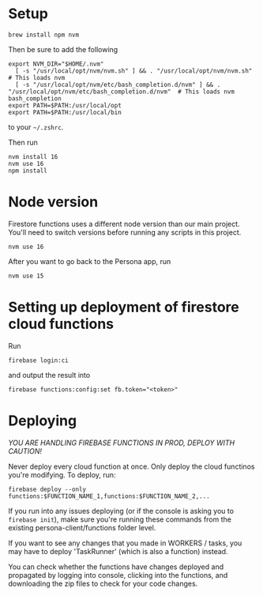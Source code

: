# Setup

`brew install npm nvm`

Then be sure to add the following

```
export NVM_DIR="$HOME/.nvm"
  [ -s "/usr/local/opt/nvm/nvm.sh" ] && . "/usr/local/opt/nvm/nvm.sh"  # This loads nvm
  [ -s "/usr/local/opt/nvm/etc/bash_completion.d/nvm" ] && . "/usr/local/opt/nvm/etc/bash_completion.d/nvm"  # This loads nvm bash_completion
export PATH=$PATH:/usr/local/opt
export PATH=$PATH:/usr/local/bin
```

to your `~/.zshrc`.

Then run

```
nvm install 16
nvm use 16
npm install
```

# Node version

Firestore functions uses a different node version than our main project. You'll need to switch
versions before running any scripts in this project.

```
nvm use 16
```

After you want to go back to the Persona app, run

```
nvm use 15
```

# Setting up deployment of firestore cloud functions

Run

```
firebase login:ci
```

and output the result into

```
firebase functions:config:set fb.token="<token>"
```

# Deploying

*YOU ARE HANDLING FIREBASE FUNCTIONS IN PROD, DEPLOY WITH CAUTION!*

Never deploy every cloud function at once. Only deploy the cloud functinos you're modifying. To deploy, run:

```
firebase deploy --only functions:$FUNCTION_NAME_1,functions:$FUNCTION_NAME_2,...
```

If you run into any issues deploying (or if the console is asking you to `firebase init`), make sure you're running these commands from the existing persona-client/functions folder level. 

If you want to see any changes that you made in WORKERS / tasks, you may have to deploy 'TaskRunner' (which is also a function) instead.

You can check whether the functions have changes deployed and propagated by logging into console, clicking into the functions, and downloading the zip files to check for your code changes. 

